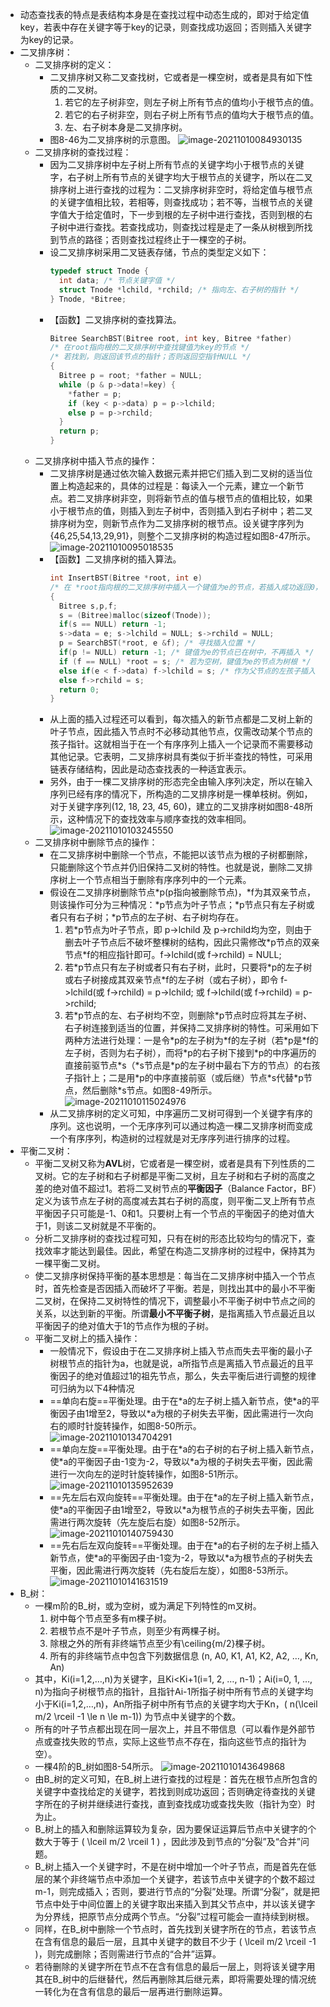 - 动态查找表的特点是表结构本身是在查找过程中动态生成的，即对于给定值key，若表中存在关键字等于key的记录，则查找成功返回；否则插入关键字为key的记录。
- 二叉排序树：
	- 二叉排序树的定义：
		- 二叉排序树又称二叉查找树，它或者是一棵空树，或者是具有如下性质的二叉树。
		  1. 若它的左子树非空，则左子树上所有节点的值均小于根节点的值。
		  2. 若它的右子树非空，则右子树上所有节点的值均大于根节点的值。
		  3. 左、右子树本身是二叉排序树。
		- 图8-46为二叉排序树的示意图。
		  ![image-20211010084930135](https://img.mhugh.net/typora/image-20211010084930135.png)
	- 二叉排序树的查找过程：
		- 因为二叉排序树中左子树上所有节点的关键字均小于根节点的关键字，右子树上所有节点的关键字均大于根节点的关键字，所以在二叉排序树上进行查找的过程为：二叉排序树非空时，将给定值与根节点的关键字值相比较，若相等，则查找成功；若不等，当根节点的关键字值大于给定值时，下一步到根的左子树中进行查找，否则到根的右子树中进行查找。若查找成功，则查找过程是走了一条从树根到所找到节点的路径；否则查找过程终止于一棵空的子树。
		- 设二叉排序树采用二叉链表存储，节点的类型定义如下：
		  ```c
		  typedef struct Tnode {
		    int data; /* 节点关键字值 */
		    struct Tnode *lchild, *rchild; /* 指向左、右子树的指针 */
		  } Tnode, *Bitree;
		  ```
		- 【函数】二叉排序树的查找算法。
		  ```c
		  Bitree SearchBST(Bitree root, int key, Bitree *father)
		  /* 在root指向根的二叉排序树中查找键值为key的节点 */
		  /* 若找到，则返回该节点的指针；否则返回空指针NULL */
		  {
		    Bitree p = root; *father = NULL;
		    while (p & p->data!=key) {
		      *father = p;
		      if (key < p->data) p = p->lchild;
		      else p = p->rchild;
		    }
		    return p;
		  }
		  ```
	- 二叉排序树中插入节点的操作：
		- 二叉排序树是通过依次输入数据元素并把它们插入到二叉树的适当位置上构造起来的，具体的过程是：每读入一个元素，建立一个新节点。若二叉排序树非空，则将新节点的值与根节点的值相比较，如果小于根节点的值，则插入到左子树中，否则插入到右子树中；若二叉排序树为空，则新节点作为二叉排序树的根节点。设关键字序列为{46,25,54,13,29,91}，则整个二叉排序树的构造过程如图8-47所示。
		  ![image-20211010095018535](https://img.mhugh.net/typora/image-20211010095018535.png)
		- 【函数】二叉排序树的插入算法。
		  ```c
		  int InsertBST(Bitree *root, int e)
		  /* 在 *root指向根的二叉排序树中插入一个键值为e的节点，若插入成功返回0，否则返回-1 */
		  {
		    Bitree s,p,f;
		    s = (Bitree)malloc(sizeof(Tnode));
		    if(s == NULL) return -1;
		    s->data = e; s->lchild = NULL; s->rchild = NULL;
		    p = SearchBST(*root, e &f); /* 寻找插入位置 */
		    if(p != NULL) return -1; /* 键值为e的节点已在树中，不再插入 */
		    if (f == NULL) *root = s; /* 若为空树，键值为e的节点为树根 */
		    else if(e < f->data) f->lchild = s; /* 作为父节点的左孩子插入 */
		    else f->rchild = s;
		    return 0;
		  }
		  ```
		- 从上面的插入过程还可以看到，每次插入的新节点都是二叉树上新的叶子节点，因此插入节点时不必移动其他节点，仅需改动某个节点的孩子指针。这就相当于在一个有序序列上插入一个记录而不需要移动其他记录。它表明，二叉排序树具有类似于折半查找的特性，可采用链表存储结构，因此是动态查找表的一种适宜表示。
		- 另外，由于一棵二叉排序树的形态完全由输入序列决定，所以在输入序列已经有序的情况下，所构造的二叉排序树是一棵单枝树。例如，对于关键字序列(12, 18, 23, 45, 60)，建立的二叉排序树如图8-48所示，这种情况下的查找效率与顺序查找的效率相同。
		  ![image-20211010103245550](https://img.mhugh.net/typora/image-20211010103245550.png)
	- 二叉排序树中删除节点的操作：
		- 在二叉排序树中删除一个节点，不能把以该节点为根的子树都删除，只能删除这个节点并仍旧保持二叉树的特性。也就是说，删除二叉排序树上一个节点相当于删除有序序列中的一个元素。
		- 假设在二叉排序树删除节点\*p(p指向被删除节点)，\*f为其双亲节点，则该操作可分为三种情况：\*p节点为叶子节点；\*p节点只有左子树或者只有右子树；\*p节点的左子树、右子树均存在。
		  1. 若\*p节点为叶子节点，即 p->lchild 及 p->rchild均为空，则由于删去叶子节点后不破坏整棵树的结构，因此只需修改\*p节点的双亲节点\*f的相应指针即可。f->lchild(或 f->rchild) = NULL;
		  2. 若\*p节点只有左子树或者只有右子树，此时，只要将\*p的左子树或右子树接成其双亲节点\*f的左子树（或右子树），即令 f->lchild(或 f->rchild) = p->lchild; 或 f->lchild(或 f->rchild) = p->rchild;
		  3. 若\*p节点的左、右子树均不空，则删除\*p节点时应将其左子树、右子树连接到适当的位置，并保持二叉排序树的特性。可采用如下两种方法进行处理：一是令\*p的左子树为\*f的左子树（若\*p是\*f的左子树，否则为右子树），而将\*p的右子树下接到\*p的中序遍历的直接前驱节点\*s（\*s节点是\*p的左子树中最右下方的节点）的右孩子指针上；二是用\*p的中序直接前驱（或后继）节点\*s代替\*p节点，然后删除\*s节点。如图8-49所示。
		  ![image-20211010115024976](https://img.mhugh.net/typora/image-20211010115024976.png)
		- 从二叉排序树的定义可知，中序遍历二叉树可得到一个关键字有序的序列。这也说明，一个无序序列可以通过构造一棵二叉排序树而变成一个有序序列，构造树的过程就是对无序序列进行排序的过程。
- 平衡二叉树：
	- 平衡二叉树又称为**AVL**树，它或者是一棵空树，或者是具有下列性质的二叉树。它的左子树和右子树都是平衡二叉树，且左子树和右子树的高度之差的绝对值不超过1。若将二叉树节点的**平衡因子**（Balance Factor，BF）定义为该节点左子树的高度减去其右子树的高度，则平衡二叉上所有节点平衡因子只可能是-1、0和1。只要树上有一个节点的平衡因子的绝对值大于1，则该二叉树就是不平衡的。
	- 分析二叉排序树的查找过程可知，只有在树的形态比较均匀的情况下，查找效率才能达到最佳。因此，希望在构造二叉排序树的过程中，保持其为一棵平衡二叉树。
	- 使二叉排序树保持平衡的基本思想是：每当在二叉排序树中插入一个节点时，首先检查是否因插入而破坏了平衡。若是，则找出其中的最小不平衡二叉树，在保持二叉树特性的情况下，调整最小不平衡子树中节点之间的关系，以达到新的平衡。所谓**最小不平衡子树**，是指离插入节点最近且以平衡因子的绝对值大于1的节点作为根的子树。
	- 平衡二叉树上的插入操作：
		- 一般情况下，假设由于在二叉排序树上插入节点而失去平衡的最小子树根节点的指针为a，也就是说，a所指节点是离插入节点最近的且平衡因子的绝对值超过1的祖先节点，那么，失去平衡后进行调整的规律可归纳为以下4种情况
		- ==单向右旋==平衡处理。由于在\*a的左子树上插入新节点，使\*a的平衡因子由1增至2，导致以\*a为根的子树失去平衡，因此需进行一次向右的顺时针旋转操作，如图8-50所示。
		  ![image-20211010134704291](https://img.mhugh.net/typora/image-20211010134704291.png)
		- ==单向左旋==平衡处理。由于在\*a的右子树的右子树上插入新节点，使\*a的平衡因子由-1变为-2，导致以\*a为根的子树失去平衡，因此需进行一次向左的逆时针旋转操作，如图8-51所示。
		  ![image-20211010135952639](https://img.mhugh.net/typora/image-20211010135952639.png)
		- ==先左后右双向旋转==平衡处理。由于在\*a的左子树上插入新节点，使\*a的平衡因子由1增至2，导致以\*a为根节点的子树失去平衡，因此需进行两次旋转（先左旋后右旋）如图8-52所示。
		  ![image-20211010140759430](https://img.mhugh.net/typora/image-20211010140759430.png)
		- ==先右后左双向旋转==平衡处理。由于在\*a的右子树的左子树上插入新节点，使\*a的平衡因子由-1变为-2，导致以\*a为根节点的子树失去平衡，因此需进行两次旋转（先右旋后左旋），如图8-53所示。
		  ![image-20211010141631519](https://img.mhugh.net/typora/image-20211010141631519.png)
- B_树：
	- 一棵m阶的B_树，或为空树，或为满足下列特性的m叉树。
	  1. 树中每个节点至多有m棵子树。
	  2. 若根节点不是叶子节点，则至少有两棵子树。
	  3. 除根之外的所有非终端节点至少有\ceiling{m/2}棵子树。
	  4. 所有的非终端节点中包含下列数据信息 (n, A0, K1, A1, K2, A2, …, Kn, An)
	- 其中，Ki(i=1,2,…,n)为关键字，且Ki<Ki+1(i=1, 2, …, n-1)；Ai(i=0, 1, …, n)为指向子树根节点的指针，且指针Ai-1所指子树中所有节点的关键字均小于Ki(i=1,2,…,n)，An所指子树中所有节点的关键字均大于Kn，\( n(\lceil m/2 \rceil -1 \le n \le m-1)\) 为节点中关键字的个数。
	- 所有的叶子节点都出现在同一层次上，并且不带信息（可以看作是外部节点或查找失败的节点，实际上这些节点不存在，指向这些节点的指针为空）。
	- 一棵4阶的B_树如图8-54所示。
	  ![image-20211010143649868](https://img.mhugh.net/typora/image-20211010143649868.png)
	- 由B\_树的定义可知，在B\_树上进行查找的过程是：首先在根节点所包含的关键字中查找给定的关键字，若找到则成功返回；否则确定待查找的关键字所在的子树并继续进行查找，直到查找成功或查找失败（指针为空）时为止。
	- B\_树上的插入和删除运算较为复杂，因为要保证运算后节点中关键字的个数大于等于 \( \lceil m/2 \rceil 1 \) ，因此涉及到节点的“分裂”及“合并”问题。
	- B\_树上插入一个关键字时，不是在树中增加一个叶子节点，而是首先在低层的某个非终端节点中添加一个关键字，若该节点中关键字的个数不超过m-1，则完成插入；否则，要进行节点的“分裂”处理。所谓“分裂”，就是把节点中处于中间位置上的关键字取出来插入到其父节点中，并以该关键字为分界线，把原节点分成两个节点。“分裂”过程可能会一直持续到树根。
	- 同样，在B\_树中删除一个节点时，首先找到关键字所在的节点，若该节点在含有信息的最后一层，且其中关键字的数目不少于 \( \lceil m/2 \rceil -1 \)，则完成删除；否则需进行节点的“合并”运算。
	- 若待删除的关键字所在节点不在含有信息的最后一层上，则将该关键字用其在B\_树中的后继替代，然后再删除其后继元素，即将需要处理的情况统一转化为在含有信息的最后一层再进行删除运算。